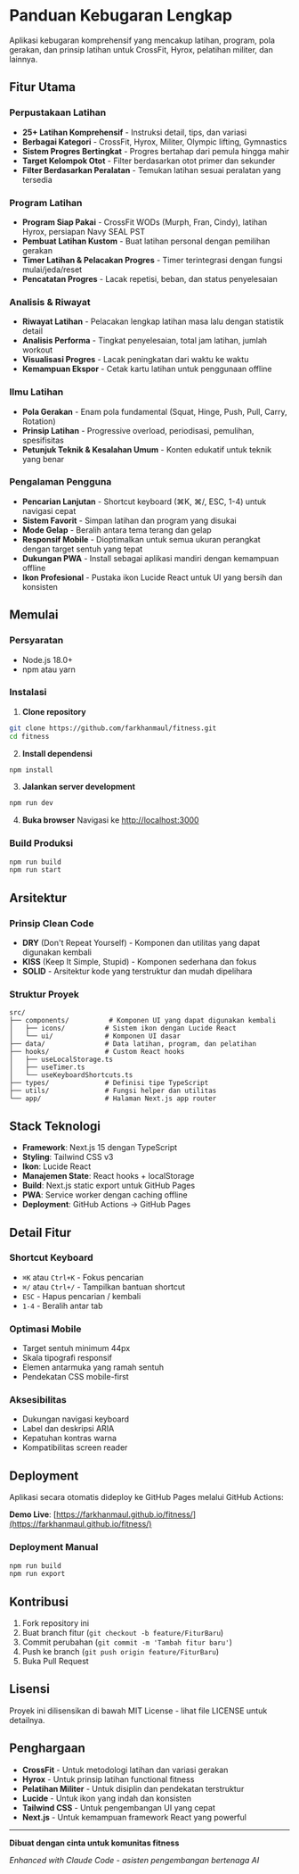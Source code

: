 # Panduan Kebugaran Lengkap

Aplikasi kebugaran komprehensif yang mencakup latihan, program, pola gerakan, dan prinsip latihan untuk CrossFit, Hyrox, pelatihan militer, dan lainnya.

## **Fitur Utama**

### **Perpustakaan Latihan**
- **25+ Latihan Komprehensif** - Instruksi detail, tips, dan variasi
- **Berbagai Kategori** - CrossFit, Hyrox, Militer, Olympic lifting, Gymnastics
- **Sistem Progres Bertingkat** - Progres bertahap dari pemula hingga mahir
- **Target Kelompok Otot** - Filter berdasarkan otot primer dan sekunder
- **Filter Berdasarkan Peralatan** - Temukan latihan sesuai peralatan yang tersedia

### **Program Latihan**
- **Program Siap Pakai** - CrossFit WODs (Murph, Fran, Cindy), latihan Hyrox, persiapan Navy SEAL PST
- **Pembuat Latihan Kustom** - Buat latihan personal dengan pemilihan gerakan
- **Timer Latihan & Pelacakan Progres** - Timer terintegrasi dengan fungsi mulai/jeda/reset
- **Pencatatan Progres** - Lacak repetisi, beban, dan status penyelesaian

### **Analisis & Riwayat**
- **Riwayat Latihan** - Pelacakan lengkap latihan masa lalu dengan statistik detail
- **Analisis Performa** - Tingkat penyelesaian, total jam latihan, jumlah workout
- **Visualisasi Progres** - Lacak peningkatan dari waktu ke waktu
- **Kemampuan Ekspor** - Cetak kartu latihan untuk penggunaan offline

### **Ilmu Latihan**
- **Pola Gerakan** - Enam pola fundamental (Squat, Hinge, Push, Pull, Carry, Rotation)
- **Prinsip Latihan** - Progressive overload, periodisasi, pemulihan, spesifisitas
- **Petunjuk Teknik & Kesalahan Umum** - Konten edukatif untuk teknik yang benar

### **Pengalaman Pengguna**
- **Pencarian Lanjutan** - Shortcut keyboard (⌘K, ⌘/, ESC, 1-4) untuk navigasi cepat
- **Sistem Favorit** - Simpan latihan dan program yang disukai
- **Mode Gelap** - Beralih antara tema terang dan gelap
- **Responsif Mobile** - Dioptimalkan untuk semua ukuran perangkat dengan target sentuh yang tepat
- **Dukungan PWA** - Install sebagai aplikasi mandiri dengan kemampuan offline
- **Ikon Profesional** - Pustaka ikon Lucide React untuk UI yang bersih dan konsisten

## **Memulai**

### Persyaratan
- Node.js 18.0+ 
- npm atau yarn

### Instalasi

1. **Clone repository**
```bash
git clone https://github.com/farkhanmaul/fitness.git
cd fitness
```

2. **Install dependensi**
```bash
npm install
```

3. **Jalankan server development**
```bash
npm run dev
```

4. **Buka browser**
Navigasi ke [http://localhost:3000](http://localhost:3000)

### Build Produksi
```bash
npm run build
npm run start
```

## **Arsitektur**

### Prinsip Clean Code
- **DRY** (Don't Repeat Yourself) - Komponen dan utilitas yang dapat digunakan kembali
- **KISS** (Keep It Simple, Stupid) - Komponen sederhana dan fokus
- **SOLID** - Arsitektur kode yang terstruktur dan mudah dipelihara

### Struktur Proyek
```
src/
├── components/          # Komponen UI yang dapat digunakan kembali
│   ├── icons/          # Sistem ikon dengan Lucide React
│   └── ui/             # Komponen UI dasar
├── data/               # Data latihan, program, dan pelatihan
├── hooks/              # Custom React hooks
│   ├── useLocalStorage.ts
│   ├── useTimer.ts
│   └── useKeyboardShortcuts.ts
├── types/              # Definisi tipe TypeScript
├── utils/              # Fungsi helper dan utilitas
└── app/                # Halaman Next.js app router
```

## **Stack Teknologi**

- **Framework**: Next.js 15 dengan TypeScript
- **Styling**: Tailwind CSS v3
- **Ikon**: Lucide React
- **Manajemen State**: React hooks + localStorage
- **Build**: Next.js static export untuk GitHub Pages
- **PWA**: Service worker dengan caching offline
- **Deployment**: GitHub Actions → GitHub Pages

## **Detail Fitur**

### Shortcut Keyboard
- `⌘K` atau `Ctrl+K` - Fokus pencarian
- `⌘/` atau `Ctrl+/` - Tampilkan bantuan shortcut
- `ESC` - Hapus pencarian / kembali
- `1-4` - Beralih antar tab

### Optimasi Mobile
- Target sentuh minimum 44px
- Skala tipografi responsif
- Elemen antarmuka yang ramah sentuh
- Pendekatan CSS mobile-first

### Aksesibilitas
- Dukungan navigasi keyboard
- Label dan deskripsi ARIA
- Kepatuhan kontras warna
- Kompatibilitas screen reader

## **Deployment**

Aplikasi secara otomatis dideploy ke GitHub Pages melalui GitHub Actions:

**Demo Live**: [https://farkhanmaul.github.io/fitness/](https://farkhanmaul.github.io/fitness/)

### Deployment Manual
```bash
npm run build
npm run export
```

## **Kontribusi**

1. Fork repository ini
2. Buat branch fitur (`git checkout -b feature/FiturBaru`)
3. Commit perubahan (`git commit -m 'Tambah fitur baru'`)
4. Push ke branch (`git push origin feature/FiturBaru`)
5. Buka Pull Request

## **Lisensi**

Proyek ini dilisensikan di bawah MIT License - lihat file LICENSE untuk detailnya.

## **Penghargaan**

- **CrossFit** - Untuk metodologi latihan dan variasi gerakan
- **Hyrox** - Untuk prinsip latihan functional fitness  
- **Pelatihan Militer** - Untuk disiplin dan pendekatan terstruktur
- **Lucide** - Untuk ikon yang indah dan konsisten
- **Tailwind CSS** - Untuk pengembangan UI yang cepat
- **Next.js** - Untuk kemampuan framework React yang powerful

---

**Dibuat dengan cinta untuk komunitas fitness**

*Enhanced with Claude Code - asisten pengembangan bertenaga AI*
<!-- Updated: 2025-05-03 -->

<!-- Updated: 2025-05-05 -->



<!-- Updated: 2025-05-14 -->



<!-- Updated: 2025-05-19 -->


<!-- Updated: 2025-05-25 -->
<!-- Updated: 2025-05-27 -->
<!-- Updated: 2025-05-29 -->

<!-- Updated: 2025-05-31 -->
<!-- Updated: 2025-06-02 -->

<!-- Updated: 2025-06-04 -->

<!-- Updated: 2025-06-07 -->
<!-- Updated: 2025-06-09 -->

<!-- Updated: 2025-06-11 -->
<!-- Updated: 2025-06-13 -->

<!-- Updated: 2025-06-15 -->
<!-- Updated: 2025-06-16 -->

<!-- Updated: 2025-06-21 -->

<!-- Updated: 2025-06-26 -->
<!-- Updated: 2025-06-27 -->
<!-- Updated: 2025-06-28 -->
<!-- Updated: 2025-06-30 -->




<!-- Updated: 2025-07-09 -->
<!-- Updated: 2025-07-10 -->
<!-- Updated: 2025-07-12 -->


<!-- Updated: 2025-07-17 -->


<!-- Updated: 2025-07-21 -->
<!-- Updated: 2025-07-22 -->


<!-- Updated: 2025-07-29 -->
<!-- Updated: 2025-07-31 -->
<!-- Updated: 2025-08-02 -->
<!-- Updated: 2025-08-04 -->






<!-- Updated: 2025-08-15 -->

<!-- Updated: 2025-08-18 -->
<!-- Updated: 2025-08-20 -->

<!-- Updated: 2025-08-23 -->

<!-- Updated: 2025-08-27 -->
<!-- Updated: 2025-08-28 -->



<!-- Updated: 2025-09-04 -->
<!-- Updated: 2025-09-04 -->

<!-- Updated: 2025-09-06 -->



<!-- Updated: 2025-09-12 -->

<!-- Updated: 2025-09-17 -->
<!-- Updated: 2025-09-18 -->
<!-- Updated: 2025-05-02 -->

<!-- Updated: 2025-05-04 -->
<!-- Updated: 2025-05-10 -->

<!-- Updated: 2025-05-13 -->

